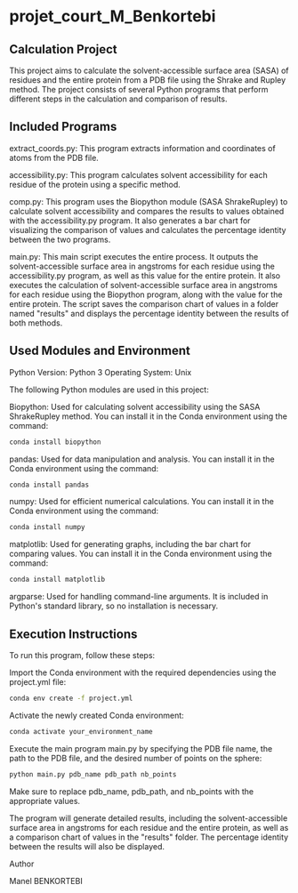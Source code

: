 # projet_court_M_Benkortebi

## Calculation Project
This project aims to calculate the solvent-accessible surface area (SASA) of residues and the entire protein from a PDB file using the Shrake and Rupley method. The project consists of several Python programs that perform different steps in the calculation and comparison of results.

## Included Programs
extract_coords.py: This program extracts information and coordinates of atoms from the PDB file.

accessibility.py: This program calculates solvent accessibility for each residue of the protein using a specific method.

comp.py: This program uses the Biopython module (SASA ShrakeRupley) to calculate solvent accessibility and compares the results to values obtained with the accessibility.py program. It also generates a bar chart for visualizing the comparison of values and calculates the percentage identity between the two programs.

main.py: This main script executes the entire process. It outputs the solvent-accessible surface area in angstroms for each residue using the accessibility.py program, as well as this value for the entire protein. It also executes the calculation of solvent-accessible surface area in angstroms for each residue using the Biopython program, along with the value for the entire protein. The script saves the comparison chart of values in a folder named "results" and displays the percentage identity between the results of both methods.

## Used Modules and Environment

Python Version: Python 3
Operating System: Unix

The following Python modules are used in this project:

Biopython: Used for calculating solvent accessibility using the SASA ShrakeRupley method. You can install it in the Conda environment using the command:

```bash
conda install biopython
```
pandas: Used for data manipulation and analysis. You can install it in the Conda environment using the command:

```bash
conda install pandas
```

numpy: Used for efficient numerical calculations. You can install it in the Conda environment using the command:

```bash
conda install numpy
```

matplotlib: Used for generating graphs, including the bar chart for comparing values. You can install it in the Conda environment using the command:
```bash
conda install matplotlib
```

argparse: Used for handling command-line arguments. It is included in Python's standard library, so no installation is necessary.

## Execution Instructions
To run this program, follow these steps:

Import the Conda environment with the required dependencies using the project.yml file:

```bash
conda env create -f project.yml
```

Activate the newly created Conda environment:
```bash
conda activate your_environment_name
```

Execute the main program main.py by specifying the PDB file name, the path to the PDB file, and the desired number of points on the sphere:
```bash
python main.py pdb_name pdb_path nb_points
```

Make sure to replace pdb_name, pdb_path, and nb_points with the appropriate values.

The program will generate detailed results, including the solvent-accessible surface area in angstroms for each residue and the entire protein, as well as a comparison chart of values in the "results" folder. The percentage identity between the results will also be displayed.

Author

Manel BENKORTEBI
